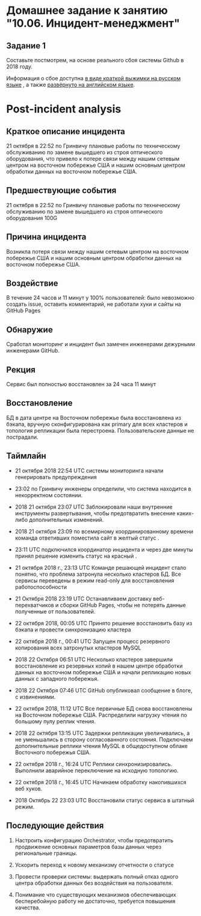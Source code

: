 

# Домашнее задание к занятию "10.06. Инцидент-менеджмент"

## Задание 1

Составьте постмотрем, на основе реального сбоя системы Github в 2018 году.

Информация о сбое доступна [в виде краткой выжимки на русском языке](https://habr.com/ru/post/427301/) , а
также [развёрнуто на английском языке](https://github.blog/2018-10-30-oct21-post-incident-analysis/).




# Post-incident analysis 

## Краткое описание инцидента

21 октября в 22:52 по Гринвичу плановые работы по техническому обслуживанию по замене вышедшего из строя оптического оборудования, что привело  к потере связи между нашим сетевым центром на восточном побережье США и нашим основным центром обработки данных на восточном побережье США.

## Предшествующие события

21 октября в 22:52 по Гринвичу плановые работы по техническому обслуживанию по замене вышедшего из строя оптического оборудования 100G

## Причина инцидента

Возникла потеря связи между нашим сетевым центром на восточном побережье США и нашим основным центром обработки данных на восточном побережье США.

## Воздействие

В течение 24 часов и 11 минут у 100% пользователей: было невозможно создать issue, оставить комментарий, не работали хуки и сайты на GitHub Pages

## Обнаружие

Сработал мониторинг и инцидент был замечен инженерами дежурными инженерами GitHub.

## Рекция

Сервис был полностью восстановлен за 24 часа 11 минут

## Восстановление

БД в дата центре на Восточном побережье была восстановлена из бэкапа, вручную сконфигурирована как primary для всех кластеров и топология репликации была перестроена. Пользовательские данные не пострадали.

## Таймлайн

* 21 октября 2018 22:54 UTC системы мониторинга начали генерировать предупреждения

* 23:02 по Гринвичу инженеры определили,  что система находится в некорректном состоянии. 

* 2018 21 октября 23:07 UTC
Заблокировали наши внутренние инструменты развертывания, чтобы предотвратить внесение каких-либо дополнительных изменений.
  
* 2018 21 октября 23:09 по всемирному координированному времени команда ответивших поместила сайт в желтый статус .

* 23:11 UTC подключился координатор инцидента и через две минуты принял решение изменить статус на красный .

* 21 октября 2018 г., 23:13 UTC Команде решающей инцидент стало понятно, что проблема затронула несколько кластеров БД. Все сервисы переведены в режим read-only для восстановления работоспособности

* 21 Октября 2018 23:19 UTC
Останавливаем доставку веб-перехватчиков и сборки GitHub Pages, чтобы не потерять данные полученные от пользователей.
  
* 22 октября 2018, 00:05 UTC
Принято решение восстановить базу из бэкапа и провести синхронизацию кластера
  
* 22 октября 2018 г., 00:41 UTC
Запущен процесс резервного копирования всех затронутых кластеров MySQL
  
* 2018 22 Октября 06:51 UTC
Несколько кластеров завершили восстановление из резервных копий в нашем центре обработки данных на восточном побережье США и начали репликацию новых данных с западного побережья.
  
* 2018 22 Октября 07:46 UTC
GitHub опубликовал сообщение в блоге, с извинениями. 

* 22 октября 2018, 11:12 UTC
Все первичные БД снова восстановлены на Восточном побережье США. Распределили нагрузку чтения по большому пулу реплик чтения.
  
* 2018 22 октября 13:15 UTC
Задержки репликации увеличивались, а не уменьшались в сторону согласованного состояния. Подключаем дополнительные реплики чтения MySQL в общедоступном облаке Восточного побережья США.

* 22 октября 2018 г., 16:24 UTC
Реплики синхронизировались. Выполнили аварийное переключение на исходную топологию.
  
* 22 октября 2018 г., 16:45 UTC
Начинаем обработку накопившихся веб хуков.
  
* 2018 Октябрь 22 23:03 UTC
Восстановили статус сервиса в штатный режим.
  
## Последующие действия

1) Настроить конфигурацию Orchestrator, чтобы предотвратить продвижение основных параметров базы данных через региональные границы. 

2) Ускорить переход к новому механизму отчетности о статусе

3) Провести проверки системы:
выдержать полный отказ одного центра обработки данных без воздействия на пользователя.

4) Понимание что существующих механизмов обеспечивающих бесперебойную работу не достаточно, требуется повышения качества.
















